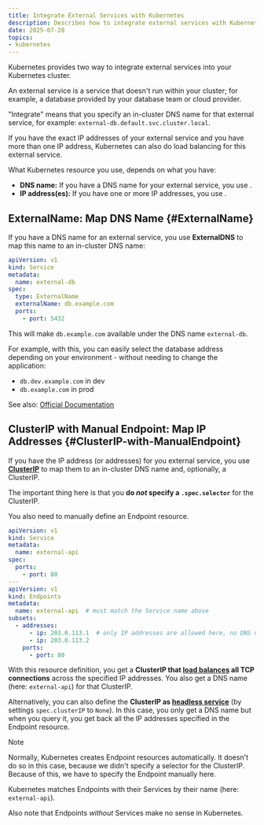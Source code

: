 ```yaml
---
title: Integrate External Services with Kubernetes
description: Describes how to integrate external services with Kubernetes
date: 2025-07-28
topics:
- kubernetes
---
```


Kubernetes provides two way to integrate external services into your Kubernetes cluster.

An external service is a service that doesn't run within your cluster; for example, a database provided by your database team or cloud provider.

"Integrate" means that you specify an in-cluster DNS name for that external service, for example: `external-db.default.svc.cluster.local`.

If you have the exact IP addresses of your external service and you have more than one IP address, Kubernetes can also do load balancing for this external service.

What Kubernetes resource you use, depends on what you have:

* **DNS name:** If you have a DNS name for your external service, you use [](#ExternalName).
* **IP address(es):** If you have one or more IP addresses, you use [](#ClusterIP-with-ManualEndpoint).

## ExternalName: Map DNS Name {#ExternalName}

If you have a DNS name for an external service, you use **ExternalDNS** to map this name to an in-cluster DNS name:

```yaml
apiVersion: v1
kind: Service
metadata:
  name: external-db
spec:
  type: ExternalName
  externalName: db.example.com
  ports:
    - port: 5432
```

This will make `db.example.com` available under the DNS name `external-db`.

For example, with this, you can easily select the database address depending on your environment - without needing to change the application:

* `db.dev.example.com` in dev
* `db.example.com` in prod

See also: [Official Documentation](https://kubernetes.io/docs/concepts/services-networking/service/#externalname)

## ClusterIP with Manual Endpoint: Map IP Addresses {#ClusterIP-with-ManualEndpoint}

If you have the IP address (or addresses) for you external service, you use [**ClusterIP**](services-clusterip.md) to map them to an in-cluster DNS name and, optionally, a ClusterIP.

The important thing here is that you **do *not* specify a `.spec.selector`** for the ClusterIP.

You also need to manually define an Endpoint resource.

```yaml
apiVersion: v1
kind: Service
metadata:
  name: external-api
spec:
  ports:
    - port: 80
---
apiVersion: v1
kind: Endpoints
metadata:
  name: external-api  # must match the Service name above
subsets:
  - addresses:
      - ip: 203.0.113.1  # only IP addresses are allowed here, no DNS names
      - ip: 203.0.113.2
    ports:
      - port: 80
```

With this resource definition, you get a **ClusterIP that [load balances](services-clusterip.md#load-balancing) all TCP connections** across the specified IP addresses. You also get a DNS name (here: `external-api`) for that ClusterIP.

Alternatively, you can also define the **ClusterIP as [headless service](services-clusterip.md#headless-service)** (by settings  `spec.clusterIP` to `None`). In this case, you only get a DNS name but when you query it, you get back all the IP addresses specified in the Endpoint resource.

> [!NOTE]
> Normally, Kubernetes creates Endpoint resources automatically. It doesn't do so in this case, because we didn't specify a selector for the ClusterIP. Because of this, we have to specify the Endpoint manually here.
>
> Kubernetes matches Endpoints with their Services by their name (here: `external-api`).
>
> Also note that Endpoints *without* Services make no sense in Kubernetes.

